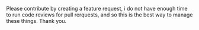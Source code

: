 Please contribute by creating a feature request, i do not have enough time to run code reviews for pull rerquests, and so this is the best way to manage these things. 
Thank you.
